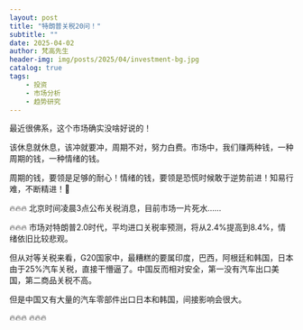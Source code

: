 ```yaml
---
layout: post
title: "特朗普关税20问！"
subtitle: ""
date: 2025-04-02
author: 梵高先生
header-img: img/posts/2025/04/investment-bg.jpg
catalog: true
tags:
    - 投资
    - 市场分析
    - 趋势研究
---
```


最近很佛系，这个市场确实没啥好说的！

该休息就休息，该冲就要冲，周期不对，努力白费。市场中，我们赚两种钱，一种周期的钱，一种情绪的钱。

周期的钱，要领是足够的耐心！情绪的钱，要领是恐慌时候敢于逆势前进！知易行难，不断精进！🧐

🔥🔥🔥
北京时间凌晨3点公布关税消息，目前市场一片死水……

🔥🔥🔥
市场对特朗普2.0时代，平均进口关税率预测，将从2.4%提高到8.4%，情绪依旧比较悲观。

但从对等关税来看，G20国家中，最糟糕的要属印度，巴西，阿根廷和韩国，日本由于25%汽车关税，直接干懵逼了。中国反而相对安全，第一没有汽车出口美国，第二商品关税不高。

但是中国又有大量的汽车零部件出口日本和韩国，间接影响会很大。

🔥🔥🔥
🔥🔥🔥